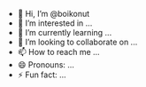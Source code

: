 - 👋 Hi, I’m @boikonut
- 👀 I’m interested in ...
- 🌱 I’m currently learning ...
- 💞️ I’m looking to collaborate on ...
- 📫 How to reach me ...
- 😄 Pronouns: ...
- ⚡ Fun fact: ...

<!---
boikonut/boikonut is a ✨ special ✨ repository because its `README.md` (this file) appears on your GitHub profile.
You can click the Preview link to take a look at your changes.
--->
